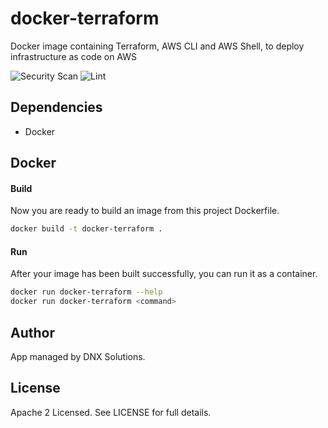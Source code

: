 # docker-terraform

Docker image containing Terraform, AWS CLI and AWS Shell, to deploy infrastructure as code on AWS



![Security Scan](https://github.com/DNXLabs/docker-terraform/workflows/Security/badge.svg)
![Lint](https://github.com/DNXLabs/docker-terraform/workflows/Lint/badge.svg)


## Dependencies
- Docker

## Docker

#### Build
Now you are ready to build an image from this project Dockerfile.
```bash
docker build -t docker-terraform .
```

#### Run

After your image has been built successfully, you can run it as a container.

```bash
docker run docker-terraform --help
docker run docker-terraform <command>
```

## Author
App managed by DNX Solutions.

## License
Apache 2 Licensed. See LICENSE for full details.